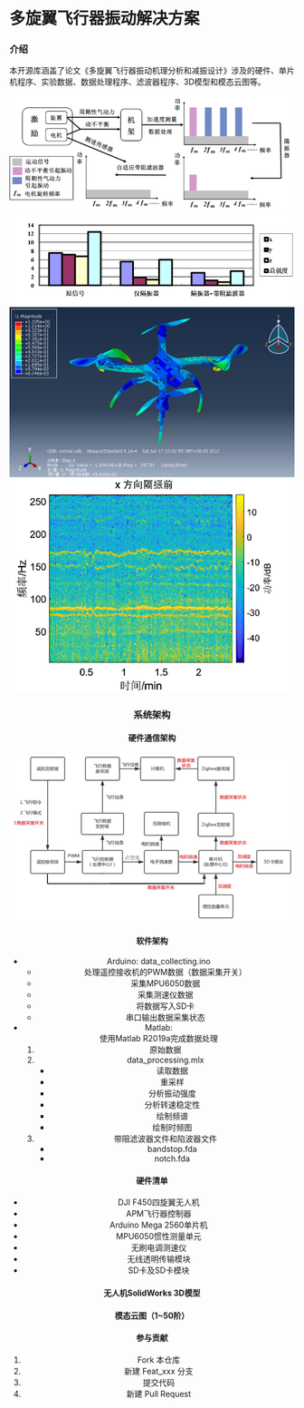 # 多旋翼飞行器振动解决方案

### 介绍
本开源库涵盖了论文《多旋翼飞行器振动机理分析和减振设计》涉及的硬件、单片机程序、实验数据、数据处理程序、滤波器程序、3D模型和模态云图等。

<div align=center> <img src="code/architecture1.png"/>  

<div align=center> <img src="code/architecture2.png"/> 

<div align=center> <img src="模态云图/32.JPG" width="600" height="300"/> 

<div align=center> <img src="code/Spectrogram.png"/>  

### 系统架构
#### 硬件通信架构

<img src="code/architecture3.png" /> 

#### 软件架构
- Arduino:  data_collecting.ino
    - 处理遥控接收机的PWM数据（数据采集开关）
    - 采集MPU6050数据
    - 采集测速仪数据
    - 将数据写入SD卡
    - 串口输出数据采集状态
- Matlab:   
    使用Matlab R2019a完成数据处理
    1. 原始数据
    2. data_processing.mlx
        - 读取数据
        - 重采样
        - 分析振动强度
        - 分析转速稳定性
        - 绘制频谱
        - 绘制时频图
    3. 带阻滤波器文件和陷波器文件
        - bandstop.fda
        - notch.fda

#### 硬件清单
- DJI F450四旋翼无人机
- APM飞行器控制器
- Arduino Mega 2560单片机
- MPU6050惯性测量单元
- 无刷电调测速仪
- 无线透明传输模块
- SD卡及SD卡模块

#### 无人机SolidWorks 3D模型
#### 模态云图（1~50阶）
#### 参与贡献

1.  Fork 本仓库
2.  新建 Feat_xxx 分支
3.  提交代码
4.  新建 Pull Request
